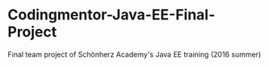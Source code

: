 # Codingmentor-Java-EE-Final-Project
Final team project of Schönherz Academy's Java EE training (2016 summer)
